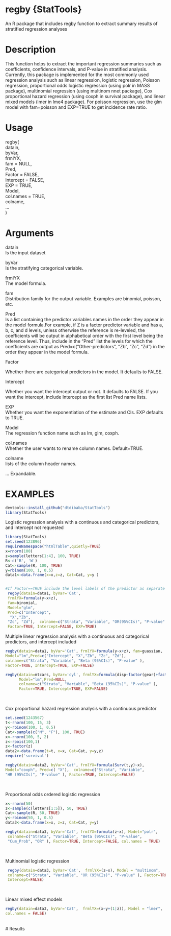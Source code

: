 # regby {StatTools} 
An R package that includes regby function to extract summary results of stratified regression analyses

# Description

This function helps to extract the important regression summaries such as coefficients, confidence intervals, and P-value in stratified analysis. Currently, this package is implemented for the most commonly used regression analysis such as linear regression, logistic regression, Poisson regression, proportional odds logistic regression (using polr in MASS package), multinomial regression (using multinom nnet package), Cox proportional hazard regression (using coxph in survival package), and linear mixed models (lmer in lme4 package). For poisson regression, use the glm model with fam=poisson and EXP=TRUE to get incidence rate ratio.

# Usage 
regby( <br>
datain,<br>
byVar,<br>
frmlYX,<br>
fam = NULL,<br>
Pred,<br>
Factor = FALSE,<br>
Intercept = FALSE,<br>
EXP = TRUE,<br>
Model,<br>
col.names = TRUE,<br>
colname,<br>
…<br>
)<br>

# Arguments<br>
datain <br>
  Is the input dataset

byVar <br>
  Is the stratifying categorical variable. 

frmlYX <br>
  The model formula.

fam <br>
  Distribution family for the output variable. Examples are binomial, poisson, etc.

Pred <br>
  Is a list containing the predictor variables names in the order they appear in the model formula.For example, if Z is a factor predictor variable and has a, b, c, and d levels, unless otherwise the reference is re-leveled, the coefficients will be output in alphabetical order with the first level being the reference level. Thus, include in the “Pred” list the levels for which the coefficients are output as Pred=c(“Other-predictors”, “Zb”, “Zc”, “Zd”) in the order they appear in the model formula.

Factor <br>
  
  Whether there are categorical predictors in the model. It defaults to FALSE.

Intercept <br>
  
  Whether you want the intercept output or not. It defaults to FALSE. If you want the intercept, include Intercept as the first list Pred name lists.

EXP <br>
  Whether you want the exponentiation of the estimate and CIs. EXP defaults to TRUE.

Model <br>
  The regression function name such as lm, glm, coxph.

col.names <br>
  Whether the user wants to rename column names. Default=TRUE.

colname <br>
  lists of the column header names.

… Expandable.

# EXAMPLES
```r
devtools::install_github("dtdibaba/StatTools") 
library(StatTools)
```
Logistic regression analysis with a continuous and categorical predictors, and intercept not requested 
 
```r
library(StatTools)
set.seed(123896) 
requireNamespace("htmlTable",quietly=TRUE)
x=rnorm(100)
z=sample(letters[1:4], 100, TRUE) 
R<-c('B', 'W') 
Cat<-sample(R, 100, TRUE) 
y=rbinom(100, 1, 0.5)
data1<-data.frame(x=x,z=z, Cat=Cat, y=y ) 


#If Factor==TRUE include the level labels of the predictor as separate names.<br>
 regby(datain=data1, byVar='Cat',
 frmlYX=formula(y~x+z), 
 fam=binomial, 
 Model="glm", 
 Pred=c("Intercept",
  "X","Zb",
 "Zc", "Zd"),  colname=c("Strata", "Variable", "OR(95%CIs)", "P-value" ),
 Factor=TRUE, Intercept=FALSE, EXP=TRUE)
```
 Multiple linear regression analysis with a continuous and categorical predictors, and intercept included
 
```r
regby(datain=data1, byVar='Cat', frmlYX=formula(y~x+z), fam=guassian,
Model="lm",Pred=c("Intercept", "X","Zb", "Zc", "Zd"), 
colname=c("Strata", "Variable", "Beta (95%CIs)", "P-value" ), 
Factor=TRUE, Intercept=TRUE, EXP=FALSE)

regby(datain=mtcars, byVar='cyl', frmlYX=formula(disp~factor(gear)+factor(am)+vs), fam=guassian,
      Model="lm",Pred=NULL, 
      colname=c("Strata", "Variable", "Beta (95%CIs)", "P-value" ), 
      Factor=TRUE, Intercept=TRUE, EXP=FALSE)
```
<br>

Cox proportional hazard regression analysis with a continuous predictor

 
```r
set.seed(1243567)
t<-rnorm(100, 15, 3)
y<-rbinom(100, 1, 0.5)
Cat<-sample(c("M", "F"), 100, TRUE)
x<-rnorm(100, 5, 2)
z<-rpois(100,1)
z<-factor(z)
data2<-data.frame(t=t, x=x, Cat=Cat, y=y,z)
require('survival')

regby(datain=data2, byVar='Cat', frmlYX=formula(Surv(t,y)~x),
Model="coxph", Pred=c( "X"),  colname=c("Strata", "Variable",
"HR (95%CIs)", "P-value" ), Factor=TRUE, Intercept=FALSE)
```
 <br>

Proportional odds ordered logistic regression
 ```r
 x<-rnorm(50)
 z<-sample(c(letters[1:5]), 50, TRUE)
 Cat<-sample(R, 50, TRUE)
 y<-rbinom(50, 1, 0.5)
 data3<-data.frame(x=x, z=z, Cat=Cat, y=y)

 regby(datain=data3, byVar='Cat', frmlYX=formula(z~x), Model="polr",
  colname=c("Strata", "Variable", "Beta (95%CIs)", "P-value",
  "Cum_Prob", "OR" ), Factor=TRUE, Intercept=FALSE, col.names = TRUE)
```
<br>

Multinomial logistic regression
```r
 regby(datain=data3, byVar='Cat',  frmlYX=(z~x), Model = "multinom", 
 colname=c("Strata", "Variable", "OR (95%CIs)", "P-value" ), Factor=TRUE,
 Intercept=FALSE)
```
<br>

Linear mixed effect models
 ```r
 regby(datain=data3, byVar='Cat',  frmlYX=(x~y+(1|z)), Model = "lmer", 
 col.names = FALSE)
```
<br>
# Results

<link href="file:///C:/Users/ddibaba/Git/StatTools/inst/extdata/Readme.html" />
